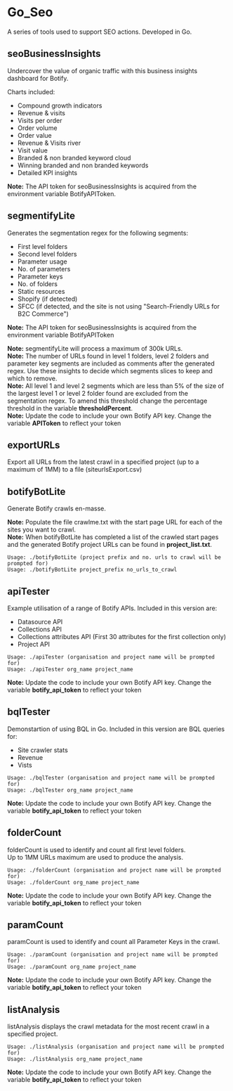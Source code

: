 # Go_Seo
A series of tools used to support SEO actions. Developed in Go.   

## seoBusinessInsights   
Undercover the value of organic traffic with this business insights dashboard for Botify.

Charts included:
- Compound growth indicators
- Revenue & visits
- Visits per order
- Order volume
- Order value
- Revenue & Visits river
- Visit value
- Branded & non branded keyword cloud
- Winning branded and non branded keywords
- Detailed KPI insights 

**Note:** The API token for seoBusinessInsights is acquired from the environment variable BotifyAPIToken.

## segmentifyLite   
Generates the segmentation regex for the following segments: 

- First level folders
- Second level folders
- Parameter usage
- No. of parameters
- Parameter keys
- No. of folders
- Static resources
- Shopify (if detected)
- SFCC (if detected, and the site is not using "Search-Friendly URLs for B2C Commerce")

**Note:** The API token for seoBusinessInsights is acquired from the environment variable BotifyAPIToken

**Note:** segmentifyLite will process a maximum of 300k URLs.   
**Note:** The number of URLs found in level 1 folders, level 2 folders and parameter key segments are included as comments after the generated regex. Use these insights to decide which segments slices to keep and which to remove.   
**Note:** All level 1 and level 2 segments which are less than 5% of the size of the largest level 1 or level 2 folder found are excluded from the segmentation regex. To amend this threshold change the percentage threshold in the variable **thresholdPercent**.  
**Note:** Update the code to include your own Botify API key. Change the variable **APIToken** to reflect your token  

## exportURLs  
Export all URLs from the latest crawl in a specified project (up to a maximum of 1MM) to a file (siteurlsExport.csv)


## botifyBotLite   
Generate Botify crawls en-masse.    

**Note:** Populate the file crawlme.txt with the start page URL for each of the sites you want to crawl.  
**Note:** When botifyBotLite has completed a list of the crawled start pages and the generated Botify project URLs can be found in **project_list.txt**.  

```
Usage: ./botifyBotLite (project prefix and no. urls to crawl will be prompted for)    
Usage: ./botifyBotLite project_prefix no_urls_to_crawl    
```

## apiTester   
Example utilisation of a range of Botify APIs. Included in this version are: 
- Datasource API
- Collections API
- Collections attributes API (First 30 attributes for the first collection only)
- Project API

```
Usage: ./apiTester (organisation and project name will be prompted for)    
Usage: ./apiTester org_name project_name    
```
**Note:** Update the code to include your own Botify API key. Change the variable **botify_api_token** to reflect your token  

## bqlTester   
Demonstartion of using BQL in Go. Included in this version are BQL queries for: 
- Site crawler stats
- Revenue
- Vists   
```
Usage: ./bqlTester (organisation and project name will be prompted for)    
Usage: ./bqlTester org_name project_name    
```
**Note:** Update the code to include your own Botify API key. Change the variable **botify_api_token** to reflect your token  

## folderCount
folderCount is used to identify and count all first level folders.  
Up to 1MM URLs maximum are used to produce the analysis.  
```
Usage: ./folderCount (organisation and project name will be prompted for)    
Usage: ./folderCount org_name project_name  
```
**Note:** Update the code to include your own Botify API key. Change the variable **botify_api_token** to reflect your token  

## paramCount  
paramCount is used to identify and count all Parameter Keys in the crawl.  
```
Usage: ./paramCount (organisation and project name will be prompted for)    
Usage: ./paramCount org_name project_name  
```
**Note:** Update the code to include your own Botify API key. Change the variable **botify_api_token** to reflect your token  

## listAnalysis
listAnalysis displays the crawl metadata for the most recent crawl in a specified project.   
```
Usage: ./listAnalysis (organisation and project name will be prompted for)    
Usage: ./listAnalysis org_name project_name
```
**Note:** Update the code to include your own Botify API key. Change the variable **botify_api_token** to reflect your token  

